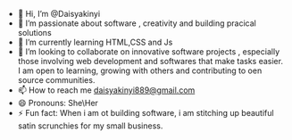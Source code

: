 - 👋 Hi, I’m @Daisyakinyi
- 👀 I’m passionate about software , creativity and building pracical solutions
- 🌱 I’m currently learning HTML,CSS and Js
- 💞️ I’m looking to collaborate on innovative software projects , especially those involving web development and softwares that make tasks easier. I am open to learning, growing with others and contributing to oen source communities.
- 📫 How to reach me daisyakinyi889@gmail.com
- 😄 Pronouns: She\Her
- ⚡ Fun fact: When i am ot building software, i am stitching up beautiful satin scrunchies for my small business.

<!---
Daisyakinyi889/Daisyakinyi889 is a ✨ special ✨ repository because its `README.md` (this file) appears on your GitHub profile.
You can click the Preview link to take a look at your changes.
--->
